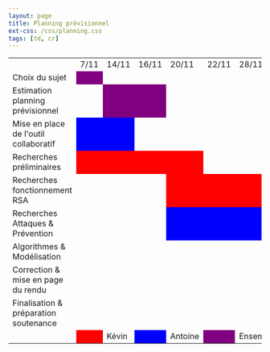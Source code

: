 ```yaml
---
layout: page
title: Planning prévisionnel
ext-css: /css/planning.css
tags: [td, cr]
---
```



<table>
  <tr>
    <td></td>
    <td>7/11</td>
    <td>14/11</td>
    <td>16/11</td>
    <td>20/11</td>
    <td>22/11</td>
    <td>28/11</td>
    <td>4/12</td>
    <td>5/12</td>
    <td>13/12</td>
    <td>18/12</td>
    <td>7/01</td>
    <td>8/01</td>
    <td>9/01</td>
  </tr>
  <tr>
    <td>Choix du sujet</td>
    <td style="background-color:purple;"></td>
    <td></td>
    <td></td>
    <td></td>
    <td></td>
    <td></td>
    <td></td>
    <td></td>
    <td></td>
    <td></td>
    <td></td>
    <td></td>
    <td></td>
  </tr>
  <tr>
    <td>Estimation planning prévisionnel</td>
    <td></td>
    <td style="background-color:purple;"></td>
    <td style="background-color:purple;"></td>
    <td></td>
    <td></td>
    <td></td>
    <td></td>
    <td></td>
    <td></td>
    <td></td>
    <td></td>
    <td></td>
    <td></td>
  </tr>
  <tr>
    <td>Mise en place de l'outil collaboratif</td>
    <td style="background-color:blue;"></td>
    <td style="background-color:blue;"></td>
    <td></td>
    <td></td>
    <td></td>
    <td></td>
    <td></td>
    <td></td>
    <td></td>
    <td></td>
    <td></td>
    <td></td>
    <td></td>
  </tr>
  <tr>
    <td>Recherches préliminaires</td>
    <td style="background-color:red;"></td>
    <td style="background-color:red;"></td>
    <td style="background-color:red;"></td>
    <td style="background-color:red;"></td>
    <td></td>
    <td></td>
    <td></td>
    <td></td>
    <td></td>
    <td></td>
    <td></td>
    <td></td>
    <td></td>
  </tr>
  <tr>
    <td>Recherches fonctionnement RSA</td>
    <td></td>
    <td></td>
    <td></td>
    <td style="background-color:red;"></td>
    <td style="background-color:red;"></td>
    <td style="background-color:red;"></td>
    <td style="background-color:red;"></td>
    <td style="background-color:red;"></td>
    <td style="background-color:red;"></td>
    <td></td>
    <td></td>
    <td></td>
    <td></td>
  </tr>
  </tr>
    <td>Recherches Attaques & Prévention</td>
    <td></td>
    <td></td>
    <td></td>
    <td style="background-color:blue;"></td>
    <td style="background-color:blue;"></td>
    <td style="background-color:blue;"></td>
    <td style="background-color:blue;"></td>
    <td style="background-color:blue;"></td>
    <td style="background-color:blue;"></td>
    <td></td>
    <td></td>
    <td></td>
    <td></td>
  </tr>
  <tr>
    <td>Algorithmes & Modélisation</td>
    <td></td>
    <td></td>
    <td></td>
    <td></td>
    <td></td>
    <td></td>
    <td></td>
    <td></td>
    <td></td>
    <td style="background-color:red;"></td>
    <td style="background-color:red;"></td>
    <td></td>
    <td></td>
  </tr>
  <tr>
    <td>Correction & mise en page du rendu</td>
    <td></td>
    <td></td>
    <td></td>
    <td></td>
    <td></td>
    <td></td>
    <td></td>
    <td></td>
    <td></td>
    <td style="background-color:blue;"></td>
    <td style="background-color:blue;"></td>
    <td></td>
    <td></td>
  </tr>
  <tr>
    <td>Finalisation & préparation soutenance</td>
    <td></td>
    <td></td>
    <td></td>
    <td></td>
    <td></td>
    <td></td>
    <td></td>
    <td></td>
    <td></td>
    <td></td>
    <td></td>
    <td style="background-color:purple;"></td>
    <td style="background-color:purple;"></td>
  </tr>
  <tr>
    <td></td>
    <td style="background-color:red;"></td>
    <td>Kévin</td>
    <td style="background-color:blue;"></td>
    <td>Antoine</td>
    <td style="background-color:purple;"></td>
    <td>Ensemble</td>
    <td></td>
    <td></td>
    <td></td>
    <td></td>
    <td></td>
    <td></td>
    <td></td>
  </tr>
</table>
